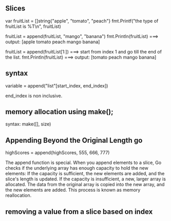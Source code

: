 ## Slices

var fruitList = []string{"apple", "tomato", "peach"}
fmt.Printf("the type of fruitList is %T\n", fruitList)

fruitList = append(fruitList, "mango", "banana")
fmt.Println(fruitList) ===> output: [apple tomato peach mango banana]

fruitList = append(fruitList[1:])  ===> start from index 1 and go till the end of the list.
fmt.Println(fruitList)    ===> output: [tomato peach mango banana]



## syntax 
variable = append("list"[start_index, end_index])

end_index is non inclusive.

## memory allocation using make();

syntax: make([]<data-type>, size)

## Appending Beyond the Original Length go

highScores = append(highScores, 555, 666, 777)

The append function is special. When you append elements to a slice, Go checks if the underlying array has enough capacity to hold the new elements:
If the capacity is sufficient, the new elements are added, and the slice's length is updated.
If the capacity is insufficient, a new, larger array is allocated. The data from the original array is copied into the new array, and the new elements are added. This process is known as memory reallocation.


## removing a value from a slice based on index
